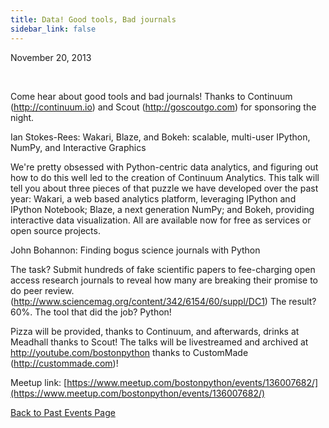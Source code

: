 ```yaml
---
title: Data! Good tools, Bad journals
sidebar_link: false
---
```


November 20, 2013


   

Come hear about good tools and bad journals! Thanks to Continuum (http://continuum.io) and Scout (http://goscoutgo.com) for sponsoring the night.

Ian Stokes-Rees: Wakari, Blaze, and Bokeh: scalable, multi-user IPython, NumPy, and Interactive Graphics

We're pretty obsessed with Python-centric data analytics, and figuring out how to do this well led to the creation of Continuum Analytics. This talk will tell you about three pieces of that puzzle we have developed over the past year: Wakari, a web based analytics platform, leveraging IPython and IPython Notebook; Blaze, a next generation NumPy; and Bokeh, providing interactive data visualization. All are available now for free as services or open source projects.

John Bohannon: Finding bogus science journals with Python

The task? Submit hundreds of fake scientific papers to fee-charging open access research journals to reveal how many are breaking their promise to do peer review. (http://www.sciencemag.org/content/342/6154/60/suppl/DC1) The result? 60%. The tool that did the job? Python!

Pizza will be provided, thanks to Continuum, and afterwards, drinks at Meadhall thanks to Scout! The talks will be livestreamed and archived at http://youtube.com/bostonpython thanks to CustomMade (http://custommade.com)!


Meetup link: [https://www.meetup.com/bostonpython/events/136007682/](https://www.meetup.com/bostonpython/events/136007682/)

[Back to Past Events Page](index.md)